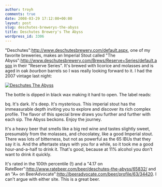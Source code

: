 ```yaml
---
author: troyh
comments: true
date: 2008-03-29 17:12:00+00:00
layout: post
slug: deschutes-brewerys-the-abyss
title: Deschutes Brewery's The Abyss
wordpress_id: 3306
---
```


"Deschutes":http://www.deschutesbrewery.com/default.aspx, one of my favorite breweries, makes an Imperial Stout called "The Abyss":http://www.deschutesbrewery.com/Brews/Reserve+Series/default.aspx in their "Reserve Series". It's brewed with licorice and molasses and is aged in oak _bourbon_ barrels so I was really looking forward to it. I had the 2007 vintage last night:

[![Deschutes The Abyss](http://farm3.static.flickr.com/2120/2371628516_cba481f86c.jpg)](http://www.flickr.com/photos/troyh/2371628516/)


<!-- more -->

The bottle is dipped in black wax making it hard to open. The label reads:

bq. It's dark. It's deep. It's mysterious. This imperial stout has the immeasurable depth inviting you to explore and discover its rich complex profile. The flavor of this special brew draws you further and further with each sip. The Abyss beckons. Enjoy the journey.

It's a heavy beer that smells like a big red wine and tastes slightly sweet, presumably from the molasses, and chocolatey, like a good Imperial stout. There was lots of bitterness, but not as powerful as the 65 IBUs that they say it is. And the aftertaste stays with you for a while, so it took me a good hour-and-a-half to drink it. That's good, because at 11% alcohol you don't want to drink it quickly.

It's rated in the 100th percentile (!) and a "4.17 on RateBeer":http://www.ratebeer.com/beer/deschutes-the-abyss/65832/ and an "A+ on BeerAdvocate":http://beeradvocate.com/beer/profile/63/34420. I can't argue with either site. This is a great beer.
